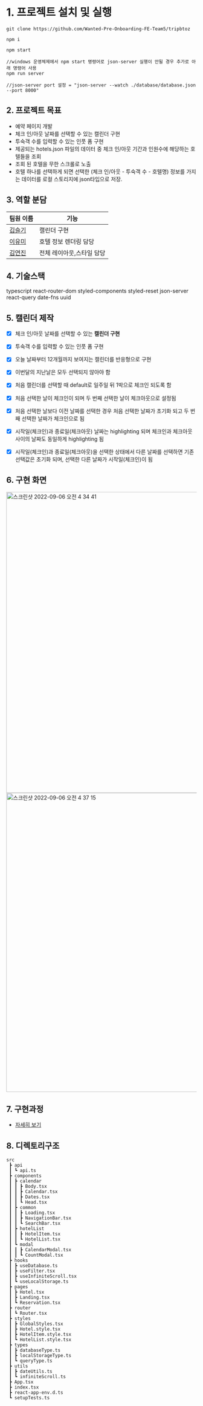 # 1. 프로젝트 설치 및 실행

```
git clone https://github.com/Wanted-Pre-Onboarding-FE-Team5/tripbtoz

npm i

npm start

//windows 운영체제에서 npm start 명령어로 json-server 실행이 안될 경우 추가로 아래 명령어 사용
npm run server

//json-server port 설정 = "json-server --watch ./database/database.json --port 8000" 

```

## 2. 프로젝트 목표
- 예약 페이지 개발
- 체크 인/아웃 날짜를 선택할 수 있는 캘린더 구현
- 투숙객 수를 입력할 수 있는 인풋 폼 구현
- 제공되는 hotels.json 파일의 데이터 중 체크 인/아웃 기간과 인원수에 해당하는 호텔들을 조회
- 조회 된 호텔을 무한 스크롤로 노출
- 호텔 하나를 선택하게 되면 선택한 (체크 인/아웃 - 투숙객 수 - 호텔명) 정보를 가지는 데이터를 로컬 스토리지에 json타입으로 저장. 

## 3. 역할 분담

| 팀원 이름                               | 기능                                                                                                     |
| --------------------------------------- | -------------------------------------------------------------------------------------------------------- |
| [김슬기](https://github.com/sgsg9447)   | 캘린더 구현 |
| [이유미](https://github.com/ymStudyLog) | 호텔 정보 렌더링 담당 |
| [김연진](https://github.com/yunjink)    | 전체 레이아웃,스타일 담당 |


## 4. 기술스택

typescript 
react-router-dom
styled-components 
styled-reset 
json-server
react-query
date-fns
uuid

## 5. 캘린더 제작

- [x] 체크 인/아웃 날짜를 선택할 수 있는 **캘린더 구현**
- [x] 투숙객 수를 입력할 수 있는 인풋 폼 구현
- [x] 오늘 날짜부터 12개월까지 보여지는 캘린더를 반응형으로 구현
- [x] 이번달의 지난날은 모두 선택되지 않아야 함
- [x] 처음 캘린더를 선택할 때 default로 일주일 뒤 1박으로 체크인 되도록 함
- [x] 처음 선택한 날이 체크인이 되며 두 번째 선택한 날이 체크아웃으로 설정됨
- [x] 처음 선택한 날보다 이전 날짜를 선택한 경우 처음 선택한 날짜가 초기화 되고 두 번째 선택한 날짜가 체크인으로 됨
- [x] 시작일(체크인)과 종료일(체크아웃) 날짜는 highlighting 되며 체크인과 체크아웃 사이의 날짜도 동일하게 highlighting 됨
- [x] 시작일(체크인)과 종료일(체크아웃)을 선택한 상태에서 다른 날짜를 선택하면 기존 선택값은 초기화 되며, 선택한 다른 날짜가 시작일(체크인)이 됨


## 6. 구현 화면
<img width="797" alt="스크린샷 2022-09-06 오전 4 34 41" src="https://user-images.githubusercontent.com/87474789/188505765-e4211b8b-dec8-49bb-a263-6f3b722eef08.png">

<img width="792" alt="스크린샷 2022-09-06 오전 4 37 15" src="https://user-images.githubusercontent.com/87474789/188505922-4f95a970-7730-49a7-b2e8-a93f8706a65f.png">


## 7. 구현과정 
- [자세히 보기](https://velog.io/@sgsg9447/React-TS-Calendar-Without-Library)

## 8. 디렉토리구조
```
src
 ┣ api
 ┃ ┗ api.ts
 ┣ components
 ┃ ┣ calendar
 ┃ ┃ ┣ Body.tsx
 ┃ ┃ ┣ Calendar.tsx
 ┃ ┃ ┣ Dates.tsx
 ┃ ┃ ┗ Head.tsx
 ┃ ┣ common
 ┃ ┃ ┣ Loading.tsx
 ┃ ┃ ┣ NavigationBar.tsx
 ┃ ┃ ┗ SearchBar.tsx
 ┃ ┣ hotelList
 ┃ ┃ ┣ HotelItem.tsx
 ┃ ┃ ┗ HotelList.tsx
 ┃ ┗ modal
 ┃ ┃ ┣ CalendarModal.tsx
 ┃ ┃ ┗ CountModal.tsx
 ┣ hooks
 ┃ ┣ useDatabase.ts
 ┃ ┣ useFilter.tsx
 ┃ ┣ useInfiniteScroll.tsx
 ┃ ┗ useLocalStorage.ts
 ┣ pages
 ┃ ┣ Hotel.tsx
 ┃ ┣ Landing.tsx
 ┃ ┗ Reservation.tsx
 ┣ router
 ┃ ┗ Router.tsx
 ┣ styles
 ┃ ┣ GlobalStyles.tsx
 ┃ ┣ Hotel.style.tsx
 ┃ ┣ HotelItem.style.tsx
 ┃ ┗ HotelList.style.tsx
 ┣ types
 ┃ ┣ databaseType.ts
 ┃ ┣ localStorageType.ts
 ┃ ┗ queryType.ts
 ┣ utils
 ┃ ┣ dateUtils.ts
 ┃ ┗ infiniteScroll.ts
 ┣ App.tsx
 ┣ index.tsx
 ┣ react-app-env.d.ts
 ┗ setupTests.ts
```



